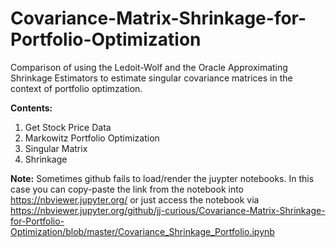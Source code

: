 # Covariance-Matrix-Shrinkage-for-Portfolio-Optimization
Comparison of using the Ledoit-Wolf and the Oracle Approximating Shrinkage Estimators to estimate singular covariance matrices in the context of portfolio optimzation.  
  
  

**Contents:**
1. Get Stock Price Data
2. Markowitz Portfolio Optimization
3. Singular Matrix
4. Shrinkage  
  

**Note:** Sometimes github fails to load/render the juypter notebooks. In this case you can copy-paste the link from the notebook into https://nbviewer.jupyter.org/ or just access the notebook via https://nbviewer.jupyter.org/github/jj-curious/Covariance-Matrix-Shrinkage-for-Portfolio-Optimization/blob/master/Covariance_Shrinkage_Portfolio.ipynb

